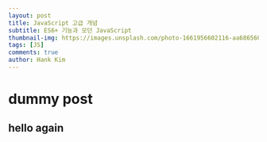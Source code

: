 ```yaml
---
layout: post
title: JavaScript 고급 개념
subtitle: ES6+ 기능과 모던 JavaScript
thumbnail-img: https://images.unsplash.com/photo-1661956602116-aa6865609028?w=800&h=600&fit=crop
tags: [JS]
comments: true
author: Hank Kim
---
```


# dummy post

## hello again
